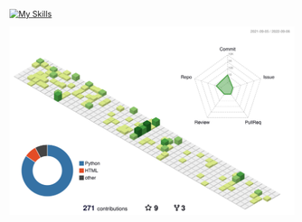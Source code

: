[![My Skills](https://skillicons.dev/icons?i=js,html,css)](https://skillicons.dev)


![](./profile-3d-contrib/profile-green-animate.svg)
